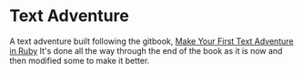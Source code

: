 # Text Adventure

A text adventure built following the gitbook, [Make Your First Text Adventure in Ruby](https://www.gitbook.com/book/jsrn/make-your-first-text-adventure-in-ruby/details)
It's done all the way through the end of the book as it is now and then modified some to make it better.